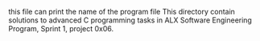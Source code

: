 this file can print the name of the program file
This directory contain solutions to advanced C programming tasks in ALX Software Engineering Program, Sprint 1, project 0x06.

